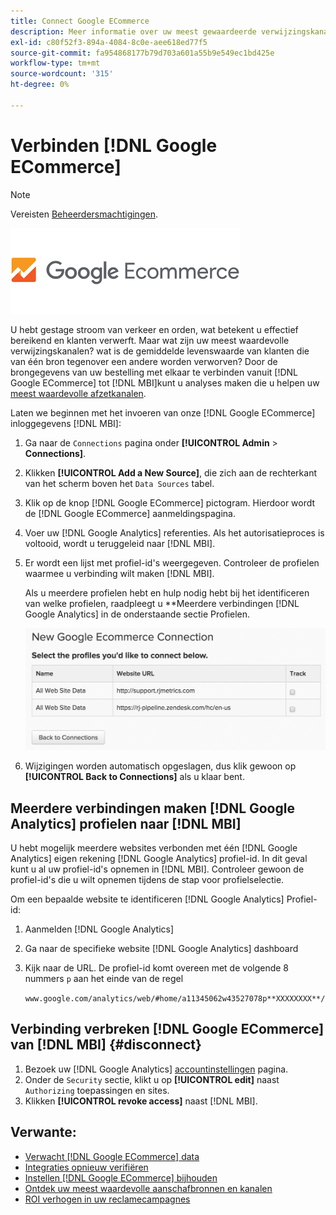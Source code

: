 ```yaml
---
title: Connect Google ECommerce
description: Meer informatie over uw meest gewaardeerde verwijzingskanalen.
exl-id: c80f52f3-894a-4084-8c0e-aee618ed77f5
source-git-commit: fa954868177b79d703a601a55b9e549ec1bd425e
workflow-type: tm+mt
source-wordcount: '315'
ht-degree: 0%

---
```


# Verbinden [!DNL Google ECommerce]

>[!NOTE]
>
>Vereisten [Beheerdersmachtigingen](../../../administrator/user-management/user-management.md).

![](../../../assets/google-ecommerce-logo.png)

U hebt gestage stroom van verkeer en orden, wat betekent u effectief bereikend en klanten verwerft. Maar wat zijn uw meest waardevolle verwijzingskanalen? wat is de gemiddelde levenswaarde van klanten die van één bron tegenover een andere worden verworven? Door de brongegevens van uw bestelling met elkaar te verbinden vanuit [!DNL Google ECommerce] tot [!DNL MBI]kunt u analyses maken die u helpen uw [meest waardevolle afzetkanalen](../../../data-analyst/analysis/most-value-source-channel.md).

Laten we beginnen met het invoeren van onze [!DNL Google ECommerce] inloggegevens [!DNL MBI]:

1. Ga naar de `Connections` pagina onder **[!UICONTROL Admin** > **Connections]**.
1. Klikken **[!UICONTROL Add a New Source]**, die zich aan de rechterkant van het scherm boven het `Data Sources` tabel.
1. Klik op de knop [!DNL Google ECommerce] pictogram. Hierdoor wordt de [!DNL Google ECommerce] aanmeldingspagina.
1. Voer uw [!DNL Google Analytics] referenties. Als het autorisatieproces is voltooid, wordt u teruggeleid naar [!DNL MBI].
1. Er wordt een lijst met profiel-id&#39;s weergegeven. Controleer de profielen waarmee u verbinding wilt maken [!DNL MBI].

   Als u meerdere profielen hebt en hulp nodig hebt bij het identificeren van welke profielen, raadpleegt u **Meerdere verbindingen [!DNL Google Analytics] in de onderstaande sectie Profielen.

   ![](../../../assets/conn-mult-ga-profiles.png)<!--{: width="500"}-->

1. Wijzigingen worden automatisch opgeslagen, dus klik gewoon op **[!UICONTROL Back to Connections]** als u klaar bent.

## Meerdere verbindingen maken [!DNL Google Analytics] profielen naar [!DNL MBI]

U hebt mogelijk meerdere websites verbonden met één [!DNL Google Analytics] eigen rekening [!DNL Google Analytics] profiel-id. In dit geval kunt u al uw profiel-id&#39;s opnemen in [!DNL MBI]. Controleer gewoon de profiel-id&#39;s die u wilt opnemen tijdens de stap voor profielselectie.

Om een bepaalde website te identificeren [!DNL Google Analytics] Profiel-id:

1. Aanmelden [!DNL Google Analytics]
1. Ga naar de specifieke website [!DNL Google Analytics] dashboard
1. Kijk naar de URL. De profiel-id komt overeen met de volgende 8 nummers `p` aan het einde van de regel

   `www.google.com/analytics/web/#home/a11345062w43527078p**XXXXXXXX**/`

## Verbinding verbreken [!DNL Google ECommerce] van [!DNL MBI] {#disconnect}

1. Bezoek uw [!DNL Google Analytics] [accountinstellingen](https://www.google.com/accounts/) pagina.
1. Onder de `Security` sectie, klikt u op **[!UICONTROL edit]** naast `Authorizing` toepassingen en sites.
1. Klikken **[!UICONTROL revoke access]** naast [!DNL MBI].

## Verwante:

* [Verwacht [!DNL Google ECommerce] data](../integrations/google-ecommerce-data.md)
* [Integraties opnieuw verifiëren](https://experienceleague.adobe.com/docs/commerce-knowledge-base/kb/how-to/mbi-reauthenticating-integrations.html?lang=en)
* [Instellen [!DNL Google ECommerce] bijhouden](https://support.google.com/analytics/answer/1009612?hl=en)
* [Ontdek uw meest waardevolle aanschafbronnen en kanalen](../../analysis/most-value-source-channel.md)
* [ROI verhogen in uw reclamecampagnes](../../analysis/roi-ad-camp.md)
